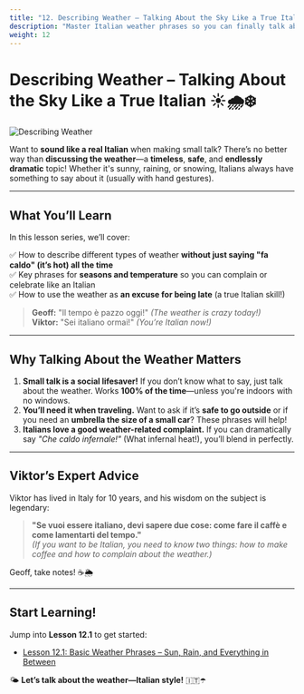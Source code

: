 ```yaml
---
title: "12. Describing Weather – Talking About the Sky Like a True Italian"
description: "Master Italian weather phrases so you can finally talk about something other than pasta!"
weight: 12
---
```


# Describing Weather – Talking About the Sky Like a True Italian ☀️🌧️❄️  

![Describing Weather](/images/beginner/describing-weather/describing-weather.webp)

Want to **sound like a real Italian** when making small talk? There’s no better way than **discussing the weather**—a **timeless**, **safe**, and **endlessly dramatic** topic! Whether it's sunny, raining, or snowing, Italians always have something to say about it (usually with hand gestures).  

---

## **What You’ll Learn**  

In this lesson series, we’ll cover:  

✅ How to describe different types of weather **without just saying "fa caldo" (it’s hot) all the time**  
✅ Key phrases for **seasons and temperature** so you can complain or celebrate like an Italian  
✅ How to use the weather as **an excuse for being late** (a true Italian skill!)  

> **Geoff:** "Il tempo è pazzo oggi!" *(The weather is crazy today!)*  
> **Viktor:** "Sei italiano ormai!" *(You’re Italian now!)*  

---

## **Why Talking About the Weather Matters**  

1. **Small talk is a social lifesaver!** If you don’t know what to say, just talk about the weather. Works **100% of the time**—unless you're indoors with no windows.  
2. **You’ll need it when traveling.** Want to ask if it’s **safe to go outside** or if you need an **umbrella the size of a small car**? These phrases will help!  
3. **Italians love a good weather-related complaint.** If you can dramatically say *"Che caldo infernale!"* (What infernal heat!), you’ll blend in perfectly.  

---

## **Viktor’s Expert Advice**  

Viktor has lived in Italy for 10 years, and his wisdom on the subject is legendary:  

> **"Se vuoi essere italiano, devi sapere due cose: come fare il caffè e come lamentarti del tempo."**  
> *(If you want to be Italian, you need to know two things: how to make coffee and how to complain about the weather.)*  

Geoff, take notes! ☕🌦️  

---

## **Start Learning!**  

Jump into **Lesson 12.1** to get started:  

- [Lesson 12.1: Basic Weather Phrases – Sun, Rain, and Everything in Between](./lesson12-1/)  

🌤️ **Let’s talk about the weather—Italian style!** 🇮🇹☂️  
